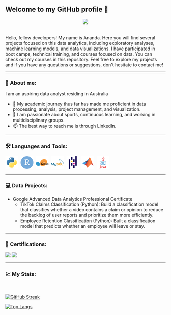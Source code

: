 ## Welcome to my GitHub profile :wave:

<div id="header" align="center">
  <img src="https://i.giphy.com/media/v1.Y2lkPTc5MGI3NjExMm53ZDhzN20ycmRkYXlwZWRpcjFyMm40eDAzeHFlajR4ZGFzMGFtbyZlcD12MV9pbnRlcm5hbF9naWZfYnlfaWQmY3Q9Zw/QKDpE67Rc7rpjBmQPj/giphy-downsized.gif" width="100"/>
</div>

<img src="https://komarev.com/ghpvc/?username=ananda-ramiah&style=flat-square&color=blue" alt=""/>

Hello, fellow developers! My name is Ananda. Here you will find several projects focused on this data analytics, including exploratory analyses, machine learning models, and data visualizations. I have participated in boot camps, technical training, and courses focused on data. You can check out my courses in this repository. Feel free to explore my projects and if you have any questions or suggestions, don't hesitate to contact me!

****
### :rocket: About me:

I am an aspiring data analyst residing in Australia
- :telescope: My academic journey thus far has made me proficient in data processing, analysis, project management, and visualization.
- :dizzy: I am passionate about sports, continuous learning, and working in multidisciplinary groups.
- :mailbox: The best way to reach me is through LinkedIn.
  
****
### 🛠️ Languages and Tools:

<div>
  <img src="https://github.com/devicons/devicon/blob/master/icons/python/python-original.svg" title="Python" alt="Python" width="40" height="40"/>&nbsp;
  <img src="https://github.com/devicons/devicon/blob/master/icons/rstudio/rstudio-original.svg" title="RStudio" alt="RStudio" width="40" height="40"/>&nbsp;
  <img src="https://github.com/devicons/devicon/blob/master/icons/scikitlearn/scikitlearn-original.svg" title="Scikit-learn" alt="Scikit-learn" width="40" height="40"/>&nbsp;
  <img src="https://github.com/devicons/devicon/blob/master/icons/mysql/mysql-original-wordmark.svg" title="MySQL"  alt="MySQL" width="40" height="40"/>&nbsp;
  <img src="https://github.com/devicons/devicon/blob/master/icons/pandas/pandas-original.svg" title="Pandas" alt="Pandas" width="40" height="40"/>&nbsp;
  <img src="https://github.com/devicons/devicon/blob/master/icons/matlab/matlab-original.svg" title="Matlab" alt="Matlab" width="40" height="40"/>&nbsp;
  <img src="https://github.com/devicons/devicon/blob/master/icons/java/java-original-wordmark.svg" title="Java" **alt="Java" width="40" height="40"/>
</div>

****
### 💻 Data Projects:
- Google Advanced Data Analytics Professional Certificate
    - TikTok Claims Classification (Python): Build a classification model that classifies whether a video contains a claim or opinion to reduce the backlog of user reports and prioritize them more efficiently.
    - Employee Retention Classification (Python): Built a classification model that predicts whether an employee will leave or stay.
****
### 🧾 Certifications:

<img src="https://images.credly.com/size/220x220/images/9267a387-1a51-4ebe-8c05-976a5ec4c3d0/image.png" width="150"/> <img src="https://images.credly.com/size/220x220/images/0da411a5-24e9-4991-9756-ca5f6073e7af/image.png" width="150"/>

****
### :chart: My Stats:

<br />

[![GitHub Streak](https://streak-stats.demolab.com/?user=ananda-ramiah&theme=highcontrast)](https://git.io/streak-stats)

[![Top Langs](https://github-readme-stats.vercel.app/api/top-langs/?username=ananda-ramiah&layout=compact&theme=vision-friendly-dark)](https://github.com/anuraghazra/github-readme-stats)




